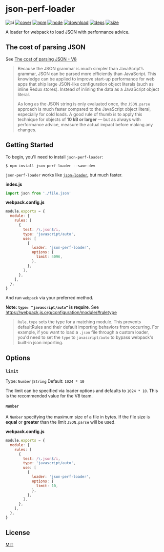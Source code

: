 # json-perf-loader

![ci](https://github.com/justjavac/json-perf-loader/workflows/ci/badge.svg?branch=master)
[![cover][cover]][cover-url]
[![npm][npm]][npm-url]
[![node][node]][node-url]
[![download][download]][download-url]
[![deps][deps]][deps-url]
[![size][size]][size-url]

A loader for webpack to load JSON with performance advice.

## The cost of parsing JSON

See [The cost of parsing JSON - V8](https://v8.dev/blog/cost-of-javascript-2019#json)

> Because the JSON grammar is much simpler than JavaScript’s grammar, JSON can be parsed more efficiently than JavaScript.
> This knowledge can be applied to improve start-up performance for web apps that ship large JSON-like configuration object literals (such as inline Redux stores).
> Instead of inlining the data as a JavaScript object literal.
>
> As long as the JSON string is only evaluated once, the `JSON.parse` approach is much faster compared to the JavaScript object literal, especially for cold loads.
> A good rule of thumb is to apply this technique for objects of **10 kB or larger** — but as always with performance advice, measure the actual impact before making any changes.

## Getting Started

To begin, you'll need to install `json-perf-loader`:

```shell
$ npm install json-perf-loader --save-dev
```

`json-perf-loader` works like
[`json-loader`](https://github.com/justjavac/json-loader), but much faster.

**index.js**

```js
import json from './file.json'
```

**webpack.config.js**

```js
module.exports = {
  module: {
    rules: [
      {
        test: /\.json$/i,
        type: 'javascript/auto',
        use: [
          {
            loader: 'json-perf-loader',
            options: {
              limit: 4096,
            },
          },
        ],
      },
    ],
  },
}
```

And run `webpack` via your preferred method.

**Note: `type: "javascript/auto"` is require**. See https://webpack.js.org/configuration/module/#ruletype

> `Rule.type` sets the type for a matching module.
> This prevents defaultRules and their default importing behaviors from occurring.
> For example, if you want to load a `.json` file through a custom loader, you'd need to set the `type` to `javascript/auto` to bypass webpack's built-in json importing.

## Options

### `limit`

Type: `Number|String`
Default: `1024 * 10`

The limit can be specified via loader options and defaults to `1024 * 10`. This is the recommended value for the V8 team.

#### `Number`

A `Number` specifying the maximum size of a file in bytes. If the file size is
**equal** or **greater** than the limit `JSON.parse` will be used.

**webpack.config.js**

```js
module.exports = {
  module: {
    rules: [
      {
        test: /\.json$/i,
        type: 'javascript/auto',
        use: [
          {
            loader: 'json-perf-loader',
            options: {
              limit: 10,
            },
          },
        ],
      },
    ],
  },
}
```

## License

[MIT](./LICENSE)

[npm]: https://img.shields.io/npm/v/json-perf-loader.svg
[npm-url]: https://npmjs.com/package/json-perf-loader
[node]: https://img.shields.io/node/v/json-perf-loader.svg
[node-url]: https://nodejs.org
[deps]: https://david-dm.org/justjavac/json-perf-loader.svg
[deps-url]: https://david-dm.org/justjavac/json-perf-loader
[download]: https://img.shields.io/npm/dm/json-perf-loader.svg?style=flat
[download-url]: https://npmcharts.com/compare/json-perf-loader?minimal=true
[tests]: https://dev.azure.com/justjavac/json-perf-loader/_apis/build/status/justjavac.json-perf-loader?branchName=master
[tests-url]: https://dev.azure.com/justjavac/json-perf-loader/_build/latest?definitionId=2&branchName=master
[cover]: https://codecov.io/gh/justjavac/json-perf-loader/branch/master/graph/badge.svg
[cover-url]: https://codecov.io/gh/justjavac/json-perf-loader
[size]: https://packagephobia.now.sh/badge?p=json-perf-loader
[size-url]: https://packagephobia.now.sh/result?p=json-perf-loader
